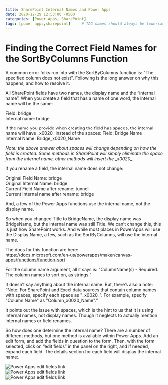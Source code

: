 ```yaml
---
title: SharePoint Internal Names and Power Apps
date: 2020-12-29 12:53:00 -0500
categories: [Power Apps, SharePoint]
tags: [power apps,sharepoint]     # TAG names should always be lowercase
---
```


# Finding the Correct Field Names for the SortByColumns Function

A common error folks run into with the SortByColumns function is: "The specified column does not exist". Following is the long answer on why this happens, and how to resolve it.

All SharePoint fields have two names, the display name and the “internal name”. When you create a field that has a name of one word, the internal name will be the same:

Field: bridge  
Internal name: bridge

If the name you provide when creating the field has spaces, the internal name will have \_x0020\_ instead of the spaces:
Field: Bridge Name  
Internal Name: Bridge_x0020_Name

*Note: the above answer about spaces will change depending on how the field is created. Some methods in SharePoint will simply eliminate the space from the internal name, other methods will insert the \_x0020\_.*

If you rename a field, the internal name does not change:

Original Field Name: bridge  
Original Internal Name: bridge  
Current Field Name after rename: tunnel  
Current Internal name after rename: bridge

And, a few of the Power Apps functions use the internal name, not the display name. 

So when you changed Title to BridgeName, the display name was BridgeName, but the internal name was still Title. We can’t change this, this is just how SharePoint works. And while most places in PowerApps will use the Display Name, a few, such as the SortByColumns, will use the internal name. 

The docs for this function are here:  
https://docs.microsoft.com/en-us/powerapps/maker/canvas-apps/functions/function-sort

For the column name argument, all it says is:
“ColumnName(s) - Required. The column names to sort on, as strings.”

It doesn’t say anything about the internal name. But, there’s also a note:
“Note: For SharePoint and Excel data sources that contain column names with spaces, specify each space as "\_x0020\_". For example, specify "Column Name" as "Column_x0020_Name".”

It points out the issue with spaces, which is the hint to us that it is using internal names, not display names. Though it neglects to actually mention internal names or field renames. 

So how does one determine the internal name? There are a number of different methods, but one method is available within Power Apps. Add an edit form, and add the fields in question to the form. Then, with the form selected, click on “edit fields” in the panel on the right, and if needed, expand each field. The details section for each field will display the internal name:.

![Power Apps edit fields link](/assets/img/screenshots/20201229_1.png)  
![Power Apps edit fields link](/assets/img/screenshots/20201229_2.png)  
![Power Apps edit fields link](/assets/img/screenshots/20201229_3.png)
                            



